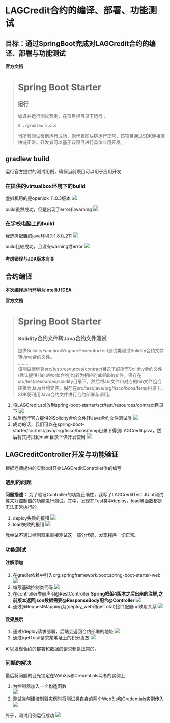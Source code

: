 # LAGCredit合约的编译、部署、功能测试

## 目标：通过SpringBoot完成对LAGCredit合约的编译、部署与功能测试

**官方文档**

># Spring Boot Starter
>### 运行
>编译并运行测试案例，在项目根目录下运行：
>```
>$ ./gradlew build
>```
>当所有测试案例运行成功，则代表区块链运行正常，该项目通过SDK连接区块链正常。开发者可以基于该项目进行具体应用开发。

## gradlew build
运行官方提供的测试用例，确保当前项目可以用于应用开发
### 在提供的virtualbox环境下的build
虚拟机用的是openjdk 11.0.3版本
![](https://github.com/marknash666/FiscoBcos-Exercises/blob/master/images/image-for-springboot/java_env_virtual.png)

build虽然成功，但是出现了error和warning
![](https://github.com/marknash666/FiscoBcos-Exercises/blob/master/images/image-for-springboot/gradlew_build_virtual.png)


### 在学校电脑上的build
我选择配置的java环境为1.8.0_211
![](https://github.com/marknash666/FiscoBcos-Exercises/blob/master/images/image-for-springboot/java_env.png)

build比较成功，且没有warning或error
![](https://github.com/marknash666/FiscoBcos-Exercises/blob/master/images/image-for-springboot/gradlew_build1.png)

#### 考虑错误与JDK版本有关

## 合约编译
**本次编译运行环境为IntelliJ IDEA**

**官方文档**
># Spring Boot Starter
>### Solidity合约文件转Java合约文件测试
>提供SolidityFunctionWrapperGeneratorTest测试类测试Solidity合约文件转Java合约文件。
><br/>........<br/>
>该测试案例将src/test/resources/contract目录下的所有Solidity合约文件(默认提供HelloWorld合约)均转为相应的abi和bin文件，保存在src/test/resources/solidity目录下。然后将abi文件和对应的bin文件组合转换为Java合约文件，保存在src/test/java/org/fisco/bcos/temp目录下。SDK将利用Java合约文件进行合约部署与调用。

1. 将LAGCredit.sol放到spring-boot-starter/scr/test/resources/contract目录下
![](https://github.com/marknash666/FiscoBcos-Exercises/blob/master/images/image-for-springboot/compile_1.png)
2. 然后运行官方提供的Solidity合约文件转Java合约文件测试类
![](https://github.com/marknash666/FiscoBcos-Exercises/blob/master/images/image-for-springboot/contract_2.png)
3. 成功的话，我们可以在spring-boot-starter/src/test/java/org/fisco/bcos/temp目录下得到LAGCredit.java，然后将其拷贝到main目录下供开发使用
![](https://github.com/marknash666/FiscoBcos-Exercises/blob/master/images/image-for-springboot/contract_3.png)

## LAGCreditController开发与功能验证
根据老师提供的实验pdf开始LAGCreditController类的编写
### 遇到的问题
**问题描述：**
为了验证Controller的功能正确性，我写了LAGCreditTest JUint测试类来对控制器的功能进行测试。其中，发现在Test类中deploy，load等函数都是无法正常执行的。
1. deploy失败的报错
![](https://github.com/marknash666/FiscoBcos-Exercises/blob/master/images/image-for-springboot/contract_3.png)
1. load失败的报错
![](https://github.com/marknash666/FiscoBcos-Exercises/blob/master/images/image-for-springboot/transaction.png)

我尝试不通过控制器来直接测试这一部分代码，发现程序一切正常。

### 功能测试
#### 注解添加
1. 在gradle依赖中引入org.springframework.boot:spring-boot-starter-web
![](https://github.com/marknash666/FiscoBcos-Exercises/blob/master/images/image-for-springboot/dependencies.png)
2. 编写基础控制类代码
![](https://github.com/marknash666/FiscoBcos-Exercises/blob/master/images/image-for-springboot/controller_1.png)
3. 在controller类前声明@RestController **Spring框架4版本之后出来的注解,之前版本返回json数据需要@ResponseBody配合@Controller**
![](https://github.com/marknash666/FiscoBcos-Exercises/blob/master/images/image-for-springboot/controller_%23.png)
4. 通过@RequestMapping为(deploy_web和getTotal)接口配置url映射关系
![](https://github.com/marknash666/FiscoBcos-Exercises/blob/master/images/image-for-springboot/controller_2.png)

#### 效果展示
1. 通过/deploy请求部署，后端会返回合约部署的地址
![](https://github.com/marknash666/FiscoBcos-Exercises/blob/master/images/image-for-springboot/deploy_1.png)
2. 通过/getTotal请求某地址上的积分发放
![](https://github.com/marknash666/FiscoBcos-Exercises/blob/master/images/image-for-springboot/gettotal.png)

可以发现合约的部署和数据的请求都是正常的。

### 问题的解决
最后将问题的目光锁定在Web3js和Credentials两者的实例上
1. 为控制器加入一个构造函数<br/>
![](https://github.com/marknash666/FiscoBcos-Exercises/blob/master/images/image-for-springboot/problem_1.png)
2. 测试类创建控制器实例时将测试类自身的两个Web3js和Credentials实例传入
![](https://github.com/marknash666/FiscoBcos-Exercises/blob/master/images/image-for-springboot/problem_2.png)

终于，测试用例运行成功
![](https://github.com/marknash666/FiscoBcos-Exercises/blob/master/images/image-for-springboot/result.png)
